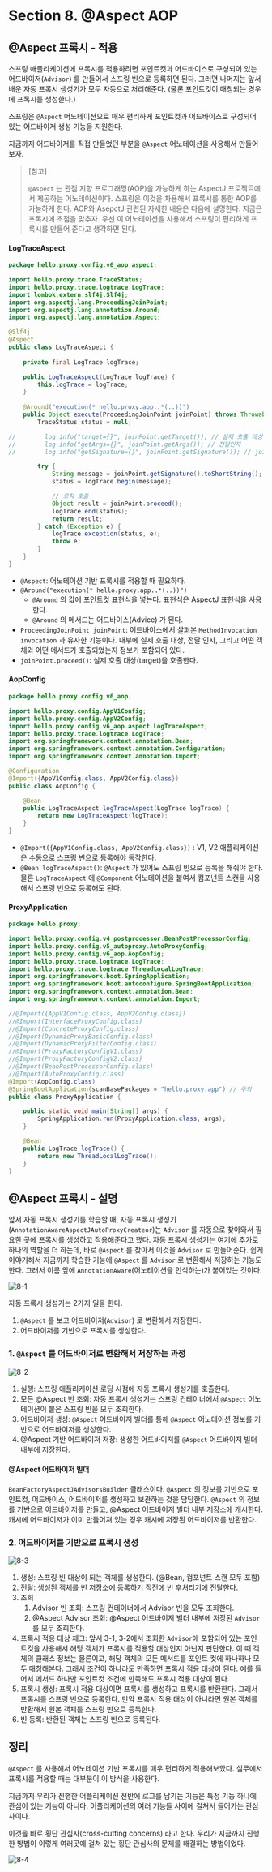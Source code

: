 # Section 8. @Aspect AOP

## @Aspect 프록시 - 적용

스프링 애플리케이션에 프록시를 적용하려면 포인트컷과 어드바이스로 구성되어 있는 어드바이저(`Advisor`) 를 만들어서 스프링 빈으로 등록하면 된다. 그러면 나머지는 앞서 배운 자동 프록시 생성기가 모두 자동으로 처리해준다. (물론 포인트컷이 매칭되는 경우에 프록시를 생성한다.)

스프링은 `@Aspect` 어노테이션으로 매우 편리하게 포인트컷과 어드바이스로 구성되어 있는 어드바이저 생성 기능을 지원한다.

지금까지 어드바이저를 직접 만들었던 부분을 `@Aspect` 어노테이션을 사용해서 만들어보자.

> [참고]
>
> `@Aspect` 는 관점 지향 프로그래밍(AOP)을 가능하게 하는 AspectJ 프로젝트에서 제공하는 어노테이션이다. 스프링은 이것을 차용해서 프록시를 통한 AOP를 가능하게 한다. AOP와 AsepctJ 관련된 자세한 내용은 다음에 설명한다. 지금은 프록시에 초점을 맞추자. 우선 이 어노테이션을 사용해서 스프링이 편리하게 프록시를 만들어 준다고 생각하면 된다.



#### LogTraceAspect

``` java
package hello.proxy.config.v6_aop.aspect;

import hello.proxy.trace.TraceStatus;
import hello.proxy.trace.logtrace.LogTrace;
import lombok.extern.slf4j.Slf4j;
import org.aspectj.lang.ProceedingJoinPoint;
import org.aspectj.lang.annotation.Around;
import org.aspectj.lang.annotation.Aspect;

@Slf4j
@Aspect
public class LogTraceAspect {
    
    private final LogTrace logTrace;

    public LogTraceAspect(LogTrace logTrace) {
        this.logTrace = logTrace;
    }
    
    @Around("execution(* hello.proxy.app..*(..))")
    public Object execute(ProceedingJoinPoint joinPoint) throws Throwable {
        TraceStatus status = null;

//        log.info("target={}", joinPoint.getTarget()); // 실제 호출 대상
//        log.info("getArgs={}", joinPoint.getArgs()); // 전달인자
//        log.info("getSignature={}", joinPoint.getSignature()); // join point 시그니처

        try {
            String message = joinPoint.getSignature().toShortString();
            status = logTrace.begin(message);

            // 로직 호출
            Object result = joinPoint.proceed();
            logTrace.end(status);
            return result;
        } catch (Exception e) {
            logTrace.exception(status, e);
            throw e;
        }
    }
}
```

- `@Aspect`: 어노테이션 기반 프록시를 적용할 때 필요하다.
- `@Around("execution(* hello.proxy.app..*(..))")`
  - `@Around` 의 값에 포인트컷 표현식을 넣는다. 표현식은 AspectJ 표현식을 사용한다.
  - `@Around` 의 메서드는 어드바이스(Advice) 가 된다.
- `ProceedingJoinPoint joinPoint`: 어드바이스에서 살펴본 `MethodInvocation invocation` 과 유사한 기능이다. 내부에 실제 호출 대상, 전달 인자, 그리고 어떤 객체와 어떤 메서드가 호출되었는지 정보가 포함되어 있다.
- `joinPoint.proceed()`: 실제 호출 대상(target)을 호출한다.



#### AopConfig

``` java
package hello.proxy.config.v6_aop;

import hello.proxy.config.AppV1Config;
import hello.proxy.config.AppV2Config;
import hello.proxy.config.v6_aop.aspect.LogTraceAspect;
import hello.proxy.trace.logtrace.LogTrace;
import org.springframework.context.annotation.Bean;
import org.springframework.context.annotation.Configuration;
import org.springframework.context.annotation.Import;

@Configuration
@Import({AppV1Config.class, AppV2Config.class})
public class AopConfig {

    @Bean
    public LogTraceAspect logTraceAspect(LogTrace logTrace) {
        return new LogTraceAspect(logTrace);
    }
}
```

- `@Import({AppV1Config.class, AppV2Config.class})` : V1, V2 애플리케이션은 수동으로 스프링 빈으로 등록해야 동작한다.
- `@Bean logTraceAspect()`: `@Aspect` 가 있어도 스프링 빈으로 등록을 해줘야 한다. 물론 `LogTraceAspect` 에 `@Component` 어노테이션을 붙여서 컴포넌트 스캔을 사용해서 스프링 빈으로 등록해도 된다.



#### ProxyApplication

``` java
package hello.proxy;

import hello.proxy.config.v4_postprocessor.BeanPostProcessorConfig;
import hello.proxy.config.v5_autoproxy.AutoProxyConfig;
import hello.proxy.config.v6_aop.AopConfig;
import hello.proxy.trace.logtrace.LogTrace;
import hello.proxy.trace.logtrace.ThreadLocalLogTrace;
import org.springframework.boot.SpringApplication;
import org.springframework.boot.autoconfigure.SpringBootApplication;
import org.springframework.context.annotation.Bean;
import org.springframework.context.annotation.Import;

//@Import({AppV1Config.class, AppV2Config.class})
//@Import(InterfaceProxyConfig.class)
//@Import(ConcreteProxyConfig.class)
//@Import(DynamicProxyBasicConfig.class)
//@Import(DynamicProxyFilterConfig.class)
//@Import(ProxyFactoryConfigV1.class)
//@Import(ProxyFactoryConfigV2.class)
//@Import(BeanPostProcessorConfig.class)
//@Import(AutoProxyConfig.class)
@Import(AopConfig.class)
@SpringBootApplication(scanBasePackages = "hello.proxy.app") // 주의
public class ProxyApplication {

	public static void main(String[] args) {
		SpringApplication.run(ProxyApplication.class, args);
	}

	@Bean
	public LogTrace logTrace() {
		return new ThreadLocalLogTrace();
	}
}
```



## @Aspect 프록시 - 설명

앞서 자동 프록시 생성기를 학습할 때, 자동 프록시 생성기(`AnnotationAwareAspectJAutoProxyCreateor`)는 `Advisor` 를 자동으로 찾아와서 필요한 곳에 프록시를 생성하고 적용해준다고 했다. 자동 프록시 생성기는 여기에 추가로 하나의 역할을 더 하는데, 바로 `@Aspect` 를 찾아서 이것을 `Advisor` 로 만들어준다. 쉽게 이야기해서 지금까지 학습한 기능에 `@Aspect` 를 `Advisor` 로 변환해서 저장하는 기능도 한다. 그래서 이름 앞에 `AnnotationAware`(어노테이션을 인식하는)가 붙어있는 것이다.

![8-1](./img/8-1.png)



자동 프록시 생성기는 2가지 일을 한다.

1. `@Aspect` 를 보고 어드바이저(`Advisor`) 로 변환해서 저장한다.
2. 어드바이저를 기반으로 프록시를 생성한다.



### 1. `@Aspect` 를 어드바이저로 변환해서 저장하는 과정

![8-2](./img/8-2.png)

1. 실행: 스프링 애플리케이션 로딩 시점에 자동 프록시 생성기를 호출한다.
2. 모든 @Aspect 빈 조회: 자동 프록시 생성기는 스프링 컨테이너에서 `@Aspect` 어노테이션이 붙은 스프링 빈을 모두 조회한다.
3. 어드바이저 생성: `@Aspect` 어드바이저 빌더를 통해 `@Aspect` 어노테이션 정보를 기반으로 어드바이저를 생성한다.
4. @Aspect 기반 어드바이저 저장: 생성한 어드바이저를 `@Aspect` 어드바이저 빌더 내부에 저장한다.



#### @Aspect 어드바이저 빌더

`BeanFactoryAspectJAdvisorsBuilder` 클래스이다. `@Aspect` 의 정보를 기반으로 포인트컷, 어드바이스, 어드바이저를 생성하고 보관하는 것을 담당한다. `@Aspect` 의 정보를 기반으로 어드바이저를 만들고, @Aspect 어드바이저 빌더 내부 저장소에 캐시한다. 캐시에 어드바이저가 이미 만들어져 있는 경우 캐시에 저장된 어드바이저를 반환한다.



### 2. 어드바이저를 기반으로 프록시 생성

![8-3](./img/8-3.png)

1. 생성: 스프링 빈 대상이 되는 객체를 생성한다. (@Bean, 컴포넌트 스캔 모두 포함)
2. 전달: 생성된 객체를 빈 저장소에 등록하기 직전에 빈 후처리기에 전달한다.
3. 조회
   1. Advisor 빈 조회: 스프링 컨테이너에서 Advisor 빈을 모두 조회한다.
   2. @Aspect Advisor 조회: @Aspect 어드바이저 빌더 내부에 저장된 `Advisor` 를 모두 조회한다.
4. 프록시 적용 대상 체크: 앞서 3-1, 3-2에서 조회한 `Advisor`에 포함되어 있는 포인트컷을 사용해서 해당 객체가 프록시를 적용할 대상인지 아닌지 판단한다. 이 때 객체의 클래스 정보는 물론이고, 해당 객체의 모든 메서드를 포인트 컷에 하나하나 모두 매칭해본다. 그래서 조건이 하나라도 만족하면 프록시 적용 대상이 된다. 예를 들어서 메서드 하나만 포인트컷 조건에 만족해도 프록시 적용 대상이 된다.
5. 프록시 생성: 프록시 적용 대상이면 프록시를 생성하고 프록시를 반환한다. 그래서 프록시를 스프링 빈으로 등록한다. 만약 프록시 적용 대상이 아니라면 원본 객체를 반환해서 원본 객체를 스프링 빈으로 등록한다.
6. 빈 등록: 반환된 객체는 스프링 빈으로 등록된다.



## 정리

`@Aspect` 를 사용해서 어노테이션 기반 프록시를 매우 편리하게 적용해보았다. 실무에서 프록시를 적용할 때는 대부분이 이 방식을 사용한다.

지금까지 우리가 진행한 어플리케이션 전반에 로그를 남기는 기능은 특정 기능 하나에 관심이 있는 기능이 아니다. 어플리케이션의 여러 기능들 사이에 걸쳐서 들어가는 관심사이다.

이것을 바로 횡단 관심사(cross-cutting concerns) 라고 한다. 우리가 지금까지 진행한 방법이 이렇게 여러곳에 걸쳐 있는 횡단 관심사의 문제를 해결하는 방법이었다.

![8-4](./img/8-4.png)